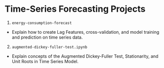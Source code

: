 # Time-Series Forecasting Projects
1. `energy-consumption-forecast`
- Explain how to create Lag Features, cross-validation, and model training and prediction on time series data.

2. `augmented-dickey-fuller-test.ipynb`
- Explain concepts of the Augmented Dickey-Fuller Test, Stationarity, and Unit Roots in Time Series Model.
